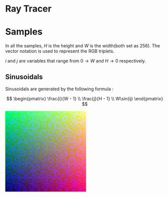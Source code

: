 # Ray Tracer

# Samples

In all the samples, $H$ is the height and $W$ is the width(both set as $256$). The vector notation is used to represent the RGB triplets.

$i$ and $j$ are variables that range from $0 \to W$ and $H \to 0$ respectively. 

## Sinusoidals

Sinusoidals are generated by the following formula : 

$$
    \begin{pmatrix}
    \frac{i}{W - 1} \\
    \frac{j}{H - 1} \\ 
    W\sin(ij)
    \end{pmatrix}
$$

![Sinusoidal](sinusoidal.png)